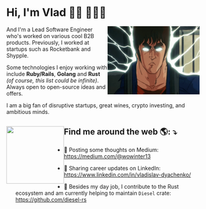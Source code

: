 # Hi, I'm Vlad 👋🏻 👨🏼‍💻


<img src="https://raw.githubusercontent.com/wowinter13/wowinter13/main/2024.gif" min-width="200px" max-width="500px" width="240px" align="right" alt="Computador iuriCode">

<p align="left">
  And I'm a Lead Software Engineer who's worked on various cool B2B products. Previously, I worked at startups such as Rocketbank and Shypple.
</p>


<p align="left">
  Some technologies I enjoy working with include <strong>Ruby/Rails</strong>, <strong>Golang</strong> and <strong>Rust</strong> <i>(of course, this list could be infinite)</i>. Always open to open-source ideas and offers.
</p>

<p align="left">
  I am a big fan of disruptive startups, great wines, crypto investing, and ambitious minds.
</p>

## Find me around the web 🌎: ⤵️ <a href="https://t.me/wowinter13"><img align="left" width="150" height="150" src="https://user-images.githubusercontent.com/12775766/103697006-5a22ca80-4fb0-11eb-9c3d-fbd78436fb35.png"></a>

- 💭 Posting some thoughts on Medium: https://medium.com/@wowinter13

- 💼 Sharing career updates on LinkedIn: https://www.linkedin.com/in/vladislav-dyachenko/

- 🦀 Besides my day job, I contribute to the Rust ecosystem and am currently helping to maintain `Diesel` crate: https://github.com/diesel-rs


